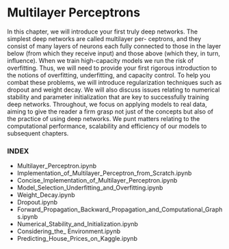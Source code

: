 # Multilayer Perceptrons

In this chapter, we will introduce your first truly deep networks. The simplest deep networks are called multilayer per-
ceptrons, and they consist of many layers of neurons each fully connected to those in the layer below (from which they
receive input) and those above (which they, in turn, influence). When we train high-capacity models we run the risk
of overfitting. Thus, we will need to provide your first rigorous introduction to the notions of overfitting, underfitting,
and capacity control. To help you combat these problems, we will introduce regularization techniques such as dropout
and weight decay. We will also discuss issues relating to numerical stability and parameter initialization that are key to
successfully training deep networks. Throughout, we focus on applying models to real data, aiming to give the reader
a firm grasp not just of the concepts but also of the practice of using deep networks. We punt matters relating to the
computational performance, scalability and efficiency of our models to subsequent chapters.

### INDEX
- Multilayer_Perceptron.ipynb
- Implementation_of_Multilayer_Perceptron_from_Scratch.ipynb
- Concise_Implementation_of_Multilayer_Perceptron.ipynb
- Model_Selection_Underfitting_and_Overfitting.ipynb
- Weight_Decay.ipynb
- Dropout.ipynb
- Forward_Propagation_Backward_Propagation_and_Computational_Graphs.ipynb
- Numerical_Stability_and_Initialization.ipynb
- Considering_the_ Environment.ipynb
- Predicting_House_Prices_on_Kaggle.ipynb
